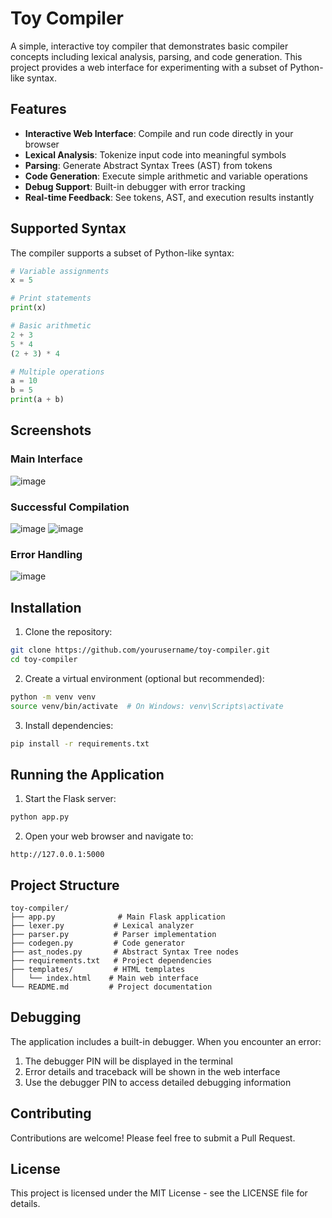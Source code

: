 # Toy Compiler

A simple, interactive toy compiler that demonstrates basic compiler concepts including lexical analysis, parsing, and code generation. This project provides a web interface for experimenting with a subset of Python-like syntax.

## Features

- **Interactive Web Interface**: Compile and run code directly in your browser
- **Lexical Analysis**: Tokenize input code into meaningful symbols
- **Parsing**: Generate Abstract Syntax Trees (AST) from tokens
- **Code Generation**: Execute simple arithmetic and variable operations
- **Debug Support**: Built-in debugger with error tracking
- **Real-time Feedback**: See tokens, AST, and execution results instantly

## Supported Syntax

The compiler supports a subset of Python-like syntax:

```python
# Variable assignments
x = 5

# Print statements
print(x)

# Basic arithmetic
2 + 3
5 * 4
(2 + 3) * 4

# Multiple operations
a = 10
b = 5
print(a + b)
```

## Screenshots

### Main Interface
![image](https://github.com/user-attachments/assets/eaff60c6-f3c1-433c-ad6b-264bfc03f3ec)




### Successful Compilation
![image](https://github.com/user-attachments/assets/fb7b3b3d-39af-4008-a7dc-a6b35e1ef4e1)
![image](https://github.com/user-attachments/assets/9548aafe-e91b-4e1e-b887-0c15e822dac3)



### Error Handling
![image](https://github.com/user-attachments/assets/3ac2bbb5-94c5-4d4a-80c1-b84091d7787d)


## Installation

1. Clone the repository:
```bash
git clone https://github.com/yourusername/toy-compiler.git
cd toy-compiler
```

2. Create a virtual environment (optional but recommended):
```bash
python -m venv venv
source venv/bin/activate  # On Windows: venv\Scripts\activate
```

3. Install dependencies:
```bash
pip install -r requirements.txt
```

## Running the Application

1. Start the Flask server:
```bash
python app.py
```

2. Open your web browser and navigate to:
```
http://127.0.0.1:5000
```

## Project Structure

```
toy-compiler/
├── app.py              # Main Flask application
├── lexer.py           # Lexical analyzer
├── parser.py          # Parser implementation
├── codegen.py         # Code generator
├── ast_nodes.py       # Abstract Syntax Tree nodes
├── requirements.txt   # Project dependencies
├── templates/         # HTML templates
│   └── index.html    # Main web interface
└── README.md         # Project documentation
```

## Debugging

The application includes a built-in debugger. When you encounter an error:
1. The debugger PIN will be displayed in the terminal
2. Error details and traceback will be shown in the web interface
3. Use the debugger PIN to access detailed debugging information

## Contributing

Contributions are welcome! Please feel free to submit a Pull Request.

## License

This project is licensed under the MIT License - see the LICENSE file for details. 
